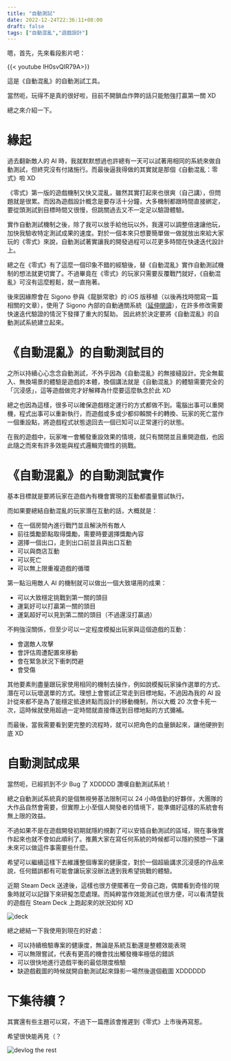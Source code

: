 ```yaml
---
title: "自動測試"
date: 2022-12-24T22:36:11+08:00
draft: false
tags: ["自動混亂","遊戲設計"]
---
```


嗯，首先，先來看段影片吧：

{{< youtube lH0svQIR79A>}}

這是《自動混亂》的自動測試工具。

當然呃，玩得不是真的很好啦，目前不開鎖血作弊的話只能勉強打贏第一關 XD

總之來介紹一下。

# 緣起

過去翻新敵人的 AI 時，我就默默想過也許總有一天可以試著用相同的系統來做自動測試，但終究沒有付諸施行。而最後逼我得做的其實就是那個《自動混亂：零式》啦 XD

《零式》第一版的遊戲機制又快又混亂，雖然其實打起來也很爽（自己講），但問題就是很累。而因為遊戲設計概念是要存活十分鐘，大多機制都跟時間直接綁定，要從頭測試到目標時間又很慢，但跳關過去又不一定足以驗證體驗。

實作自動測試機制之後，除了我可以放手給他玩以外，我還可以調整倍速讓他玩，加快我驗收特定測試成果的速度。對於一個本來只想要簡單做一做就放出來給大家玩的《零式》來說，自動測試著實讓我的開發過程可以花更多時間在快速迭代設計上。

總之在《零式》有了這麼一個印象不錯的經驗後，替《自動混亂》實作自動測試機制的想法就更切實了。不過畢竟在《零式》的玩家只需要反覆戰鬥就好，《自動混亂》可沒有這麼輕鬆，就一直拖著。

後來因緣際會在 Sigono 參與《龍脈常歌》的 iOS 版移植（以後再找時間寫一篇相關的文章），使用了 Sigono 內部的自動通關系統（[延伸閱讀](https://www.facebook.com/groups/226369804087843/posts/5493558670702237/?__cft__xxx91%3B0xxx93%3B=AZXYqCdfbj6q5yPCwbSMoUDTLMB6bQQsyUe8v06vUuZXalQ3OM4CnsfJNQMItbl7py499BaWB3NZ22VW0rdwbxDI9pWZTIpLztVq1C7eCZhRWAgfWbZcDlbmPtvjfbOJbb9xXl3dWheL6rGtwgFzmYax)），在許多修改需要快速迭代驗證的情況下發揮了重大的幫助。
因此終於決定要將《自動混亂》的自動測試系統建立起來。

# 《自動混亂》的自動測試目的

之所以持續心心念念自動測試，不外乎因為《自動混亂》的無接縫設計。完全無載入、無換場景的體驗是遊戲的本體，換個講法就是《自動混亂》的體驗需要完全的「沉浸感」，這等遊戲做完才好解釋為什麼要這麼執念於此 XD

總之也因為這樣，很多可以確保遊戲穩定運行的方式都做不到。電腦出事可以重開機，程式出事可以重新執行，而遊戲或多或少都仰賴關卡的轉換、玩家的死亡當作一個重設點，將遊戲程式狀態退回去一個已知可以正常運行的狀態。

在我的遊戲中，玩家唯一會觸發重設效果的情境，就只有關閉並且重開遊戲，也因此隨之而來有許多效能與程式邏輯完備性的挑戰。

# 《自動混亂》的自動測試實作

基本目標就是要將玩家在遊戲內有機會實現的互動都盡量嘗試執行。

而如果要總結自動混亂的玩家潛在互動的話，大概就是：

- 在一個房間內進行戰鬥並且解決所有敵人
- 前往獎勵節點取得獎勵，需要時要選擇獎勵內容
- 選擇一個出口，走到出口前並且與出口互動
- 可以與商店互動
- 可以死亡
- 可以無上限重複遊戲的循環

第一點沿用敵人 AI 的機制就可以做出一個大致堪用的成果：

- 可以大致穩定挑戰到第一關的頭目
- 運氣好可以打贏第一關的頭目
- 運氣超好可以見到第二關的頭目（不過還沒打贏過）

不夠強沒關係，但至少可以一定程度模擬出玩家與這個遊戲的互動：

- 會選敵人攻擊
- 會評估周遭配置來移動
- 會在緊急狀況下衝刺閃避
- 會受傷

其他要素則盡量跟玩家使用相同的機制去操作，例如說模擬玩家操作選單的方式、潛在可以玩壞選單的方式。理想上會嘗試正常走到目標地點，不過因為我的 AI 設計從來都不是為了能穩定抵達終點而設計的移動機制，所以大概 20 次會卡死一次，這時候就使用超過一定時間就直接傳送到目標地點的方式彌補。

而最後，當我需要看到更完整的流程時，就可以把角色的血量鎖起來，讓他硬拚到底 XD

# 自動測試成果

當然呃，已經抓到不少 Bug 了 XDDDDD 讚嘆自動測試系統！

總之自動測試系統真的是個無視勞基法限制可以 24 小時值勤的好夥伴，大團隊的大作品自然會需要，但實際上小至個人開發者的情境下，能準備好這樣的系統會有無上限的效益。

不過如果不是在遊戲開發初期就隱約規劃了可以安插自動測試的區域，現在事後實作起來也就不會如此順利了。推薦大家在寫任何系統的時候都可以隱約預想一下讓未來可以做這件事需要些什麼。

希望可以繼續這樣下去維護整個專案的健康度，對於一個超級講求沉浸感的作品來說，任何錯誤都有可能會讓玩家沒辦法達到我希望挑戰的體驗。

近期 Steam Deck 送達後，這樣也很方便擺著在一旁自己跑，偶爾看到奇怪的現象時就可以記錄下來研擬怎麼處理。而純粹當作效能測試也很方便，可以看清楚我的遊戲在 Steam Deck 上跑起來的狀況如何 XD

![deck](/images/posts/autopanic-devlog/0017/1.png)

總之總結一下我使用到現在的好處：
- 可以持續檢驗專案的健康度，無論是系統互動還是整體效能表現
- 可以無限嘗試，代表有更高的機會找出觸發機率極低的錯誤
- 可以很快地進行遊戲平衡的最低限度檢驗
- 缺遊戲截圖的時候就開自動測試起來錄影一場然後選個截圖 XDDDDDD

# 下集待續？

其實還有些主題可以寫，不過下一篇應該會推遲到《零式》上市後再寫惹。

希望很快能再見（？

![devlog the rest](/images/posts/autopanic-devlog/0017/2.png)